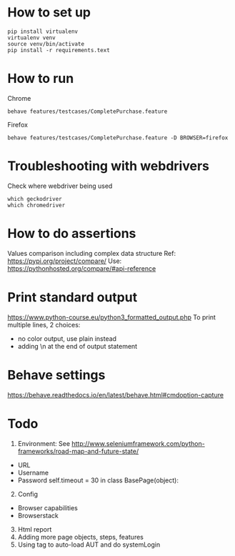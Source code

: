 # How to set up
```
pip install virtualenv
virtualenv venv
source venv/bin/activate
pip install -r requirements.text
```

# How to run
Chrome
```
behave features/testcases/CompletePurchase.feature
```
Firefox
```
behave features/testcases/CompletePurchase.feature -D BROWSER=firefox
```
# Troubleshooting with webdrivers
Check where webdriver being used
```
which geckodriver
which chromedriver
```

# How to do assertions
Values comparison including complex data structure
Ref: https://pypi.org/project/compare/
Use: https://pythonhosted.org/compare/#api-reference

# Print standard output
https://www.python-course.eu/python3_formatted_output.php
To print multiple lines, 2 choices:
- no color output, use plain instead
- adding \n at the end of output statement

# Behave settings
https://behave.readthedocs.io/en/latest/behave.html#cmdoption-capture

# Todo
1. Environment: See http://www.seleniumframework.com/python-frameworks/road-map-and-future-state/
- URL
- Username
- Password
self.timeout = 30 in class BasePage(object):
2. Config
- Browser capabilities
- Browserstack
3. Html report
4. Adding more page objects, steps, features
5. Using tag to auto-load AUT and do systemLogin
